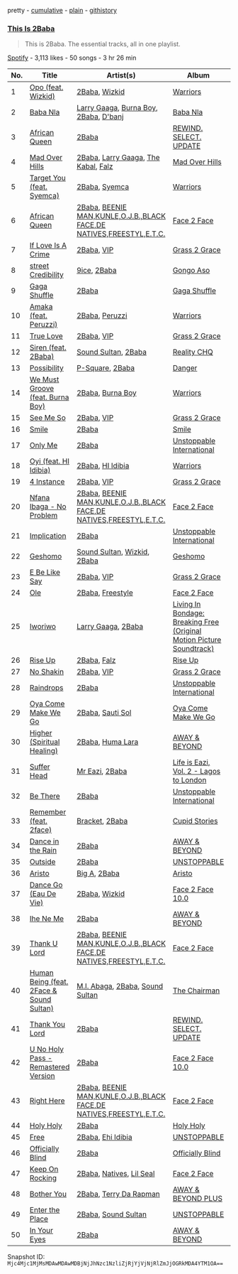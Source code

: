 pretty - [cumulative](/playlists/cumulative/37i9dQZF1DZ06evO1m1kAx.md) - [plain](/playlists/plain/37i9dQZF1DZ06evO1m1kAx) - [githistory](https://github.githistory.xyz/mackorone/spotify-playlist-archive/blob/main/playlists/plain/37i9dQZF1DZ06evO1m1kAx)

### [This Is 2Baba](https://open.spotify.com/playlist/37i9dQZF1DZ06evO1m1kAx)

> This is 2Baba\. The essential tracks, all in one playlist.

[Spotify](https://open.spotify.com/user/spotify) - 3,113 likes - 50 songs - 3 hr 26 min

| No. | Title | Artist(s) | Album | Length |
|---|---|---|---|---|
| 1 | [Opo \(feat\. Wizkid\)](https://open.spotify.com/track/1aPT4OyFWsqPp004pH2DuY) | [2Baba](https://open.spotify.com/artist/2n4DcAtRMvfyRX3ljeC8Kp), [Wizkid](https://open.spotify.com/artist/3tVQdUvClmAT7URs9V3rsp) | [Warriors](https://open.spotify.com/album/5NqcaCfak06QPIY7gXFnsK) | 3:47 |
| 2 | [Baba Nla](https://open.spotify.com/track/741bGvXuyaHaiFZrVEtLza) | [Larry Gaaga](https://open.spotify.com/artist/62s0EsXQNJEwy8fKZ386VU), [Burna Boy](https://open.spotify.com/artist/3wcj11K77LjEY1PkEazffa), [2Baba](https://open.spotify.com/artist/2n4DcAtRMvfyRX3ljeC8Kp), [D'banj](https://open.spotify.com/artist/5RCdjio4ASMQ8CFaSuAl6C) | [Baba Nla](https://open.spotify.com/album/4VMCzDpzW1LRJjDLIGWRXN) | 3:22 |
| 3 | [African Queen](https://open.spotify.com/track/3FEc6z5Q5mgeZtbeBDNEEy) | [2Baba](https://open.spotify.com/artist/2n4DcAtRMvfyRX3ljeC8Kp) | [REWIND\. SELECT\. UPDATE](https://open.spotify.com/album/5V7P9MxiwDQZzhklXRNgu6) | 4:24 |
| 4 | [Mad Over Hills](https://open.spotify.com/track/4GmccSWLJaFOeoH8JATCHE) | [2Baba](https://open.spotify.com/artist/2n4DcAtRMvfyRX3ljeC8Kp), [Larry Gaaga](https://open.spotify.com/artist/62s0EsXQNJEwy8fKZ386VU), [The Kabal](https://open.spotify.com/artist/160mj3ZS17jtuuVDbbaXcZ), [Falz](https://open.spotify.com/artist/2s187JqHC9kipPLBLWXubl) | [Mad Over Hills](https://open.spotify.com/album/7JRmK6GrPkncTiyNiA8TAH) | 2:34 |
| 5 | [Target You \(feat\. Syemca\)](https://open.spotify.com/track/3TnN2kZvjnZDsrS19beSqt) | [2Baba](https://open.spotify.com/artist/2n4DcAtRMvfyRX3ljeC8Kp), [Syemca](https://open.spotify.com/artist/4deX5BRJZF7cfEdxcMXTDp) | [Warriors](https://open.spotify.com/album/5NqcaCfak06QPIY7gXFnsK) | 3:04 |
| 6 | [African Queen](https://open.spotify.com/track/4hM9jLSD1lgswviJTkHsPP) | [2Baba](https://open.spotify.com/artist/2n4DcAtRMvfyRX3ljeC8Kp), [BEENIE MAN,KUNLE,O.J.B.,BLACK FACE,DE NATIVES,FREESTYL,E.T.C.](https://open.spotify.com/artist/19cKseNCx5VEeRRLEYPybV) | [Face 2 Face](https://open.spotify.com/album/5K1zEMnLKKLcoFUbR4GEOw) | 4:22 |
| 7 | [If Love Is A Crime](https://open.spotify.com/track/1imfHroOMdTqspOIGnVtOs) | [2Baba](https://open.spotify.com/artist/2n4DcAtRMvfyRX3ljeC8Kp), [VIP](https://open.spotify.com/artist/38wGnQ9uC7XyV0TFHaEiO4) | [Grass 2 Grace](https://open.spotify.com/album/37wGpWfZrk5wZax5cdJVSA) | 4:29 |
| 8 | [street Credibility](https://open.spotify.com/track/18733EhJ3aCTkRDtNpCq01) | [9ice](https://open.spotify.com/artist/0AJdNiFdUdmiU2TNg5fSzH), [2Baba](https://open.spotify.com/artist/2n4DcAtRMvfyRX3ljeC8Kp) | [Gongo Aso](https://open.spotify.com/album/1lCce0gAFEo9f3oBA43Aex) | 4:48 |
| 9 | [Gaga Shuffle](https://open.spotify.com/track/0XEaIqAvu2Z0GepEXNWzHd) | [2Baba](https://open.spotify.com/artist/2n4DcAtRMvfyRX3ljeC8Kp) | [Gaga Shuffle](https://open.spotify.com/album/0OoIp7iVPm1c1JYSgl4jEO) | 3:41 |
| 10 | [Amaka \(feat\. Peruzzi\)](https://open.spotify.com/track/2F5EpzUXZBX46ruU0muOx0) | [2Baba](https://open.spotify.com/artist/2n4DcAtRMvfyRX3ljeC8Kp), [Peruzzi](https://open.spotify.com/artist/5ywjxFhmhHGQBsK3DundNf) | [Warriors](https://open.spotify.com/album/5NqcaCfak06QPIY7gXFnsK) | 3:47 |
| 11 | [True Love](https://open.spotify.com/track/64Abyr4HpkCBbT0DqBp1dx) | [2Baba](https://open.spotify.com/artist/2n4DcAtRMvfyRX3ljeC8Kp), [VIP](https://open.spotify.com/artist/38wGnQ9uC7XyV0TFHaEiO4) | [Grass 2 Grace](https://open.spotify.com/album/37wGpWfZrk5wZax5cdJVSA) | 4:22 |
| 12 | [Siren \(feat\. 2Baba\)](https://open.spotify.com/track/7rzy41sQdrUDQ0DLGPq0Np) | [Sound Sultan](https://open.spotify.com/artist/3ncebjXyf0NwYMutzK2DNg), [2Baba](https://open.spotify.com/artist/2n4DcAtRMvfyRX3ljeC8Kp) | [Reality CHQ](https://open.spotify.com/album/1CdeE7uNA1vP0BpManopra) | 3:25 |
| 13 | [Possibility](https://open.spotify.com/track/3wsj3rTvMRTtsyisz3urrj) | [P\-Square](https://open.spotify.com/artist/42IUN9kTPdUdI1kre6L7Wk), [2Baba](https://open.spotify.com/artist/2n4DcAtRMvfyRX3ljeC8Kp) | [Danger](https://open.spotify.com/album/13yKq0XTkdxftNDr4vsi7e) | 5:03 |
| 14 | [We Must Groove \(feat\. Burna Boy\)](https://open.spotify.com/track/7gcSJyitQE3OUWhEI7YTkB) | [2Baba](https://open.spotify.com/artist/2n4DcAtRMvfyRX3ljeC8Kp), [Burna Boy](https://open.spotify.com/artist/3wcj11K77LjEY1PkEazffa) | [Warriors](https://open.spotify.com/album/5NqcaCfak06QPIY7gXFnsK) | 3:45 |
| 15 | [See Me So](https://open.spotify.com/track/0RdXMS28fH63l6Is3eHZXM) | [2Baba](https://open.spotify.com/artist/2n4DcAtRMvfyRX3ljeC8Kp), [VIP](https://open.spotify.com/artist/38wGnQ9uC7XyV0TFHaEiO4) | [Grass 2 Grace](https://open.spotify.com/album/37wGpWfZrk5wZax5cdJVSA) | 4:40 |
| 16 | [Smile](https://open.spotify.com/track/2ZHqDc1DTTRF3enwT0NLmt) | [2Baba](https://open.spotify.com/artist/2n4DcAtRMvfyRX3ljeC8Kp) | [Smile](https://open.spotify.com/album/4ImJy9yLwIoS5IaLX2tyzG) | 4:03 |
| 17 | [Only Me](https://open.spotify.com/track/6EolsZ9HttNVTonF1bWxqa) | [2Baba](https://open.spotify.com/artist/2n4DcAtRMvfyRX3ljeC8Kp) | [Unstoppable International](https://open.spotify.com/album/5sfbvpDCLWPobjdnjes1w0) | 3:49 |
| 18 | [Oyi \(feat\. HI Idibia\)](https://open.spotify.com/track/7f1F8o8w0R7otr5JvQfXUR) | [2Baba](https://open.spotify.com/artist/2n4DcAtRMvfyRX3ljeC8Kp), [HI Idibia](https://open.spotify.com/artist/7hyQCE1I9Jrqlj09FO84q8) | [Warriors](https://open.spotify.com/album/5NqcaCfak06QPIY7gXFnsK) | 3:57 |
| 19 | [4 Instance](https://open.spotify.com/track/7FQecMcIQ2oB7dMaW0MYJ2) | [2Baba](https://open.spotify.com/artist/2n4DcAtRMvfyRX3ljeC8Kp), [VIP](https://open.spotify.com/artist/38wGnQ9uC7XyV0TFHaEiO4) | [Grass 2 Grace](https://open.spotify.com/album/37wGpWfZrk5wZax5cdJVSA) | 3:47 |
| 20 | [Nfana Ibaga \- No Problem](https://open.spotify.com/track/4K7YdhjGizm9Qp1aNLGnRj) | [2Baba](https://open.spotify.com/artist/2n4DcAtRMvfyRX3ljeC8Kp), [BEENIE MAN,KUNLE,O.J.B.,BLACK FACE,DE NATIVES,FREESTYL,E.T.C.](https://open.spotify.com/artist/19cKseNCx5VEeRRLEYPybV) | [Face 2 Face](https://open.spotify.com/album/5K1zEMnLKKLcoFUbR4GEOw) | 4:26 |
| 21 | [Implication](https://open.spotify.com/track/0ZORrd5CsTwRg0UP1bn3Tm) | [2Baba](https://open.spotify.com/artist/2n4DcAtRMvfyRX3ljeC8Kp) | [Unstoppable International](https://open.spotify.com/album/5sfbvpDCLWPobjdnjes1w0) | 3:29 |
| 22 | [Geshomo](https://open.spotify.com/track/5UrFUR3rGEuDQaKTQi4RQR) | [Sound Sultan](https://open.spotify.com/artist/3ncebjXyf0NwYMutzK2DNg), [Wizkid](https://open.spotify.com/artist/3tVQdUvClmAT7URs9V3rsp), [2Baba](https://open.spotify.com/artist/2n4DcAtRMvfyRX3ljeC8Kp) | [Geshomo](https://open.spotify.com/album/5kDSduetHJQi0aCLtrBaXm) | 3:46 |
| 23 | [E Be Like Say](https://open.spotify.com/track/0ZYKnsD8GoiU5tHki9T7Fn) | [2Baba](https://open.spotify.com/artist/2n4DcAtRMvfyRX3ljeC8Kp), [VIP](https://open.spotify.com/artist/38wGnQ9uC7XyV0TFHaEiO4) | [Grass 2 Grace](https://open.spotify.com/album/37wGpWfZrk5wZax5cdJVSA) | 4:46 |
| 24 | [Ole](https://open.spotify.com/track/1aKQJXeEs0OyaFumj4W3WZ) | [2Baba](https://open.spotify.com/artist/2n4DcAtRMvfyRX3ljeC8Kp), [Freestyle](https://open.spotify.com/artist/6OjW9olmgqjpkqGCzQYT9D) | [Face 2 Face](https://open.spotify.com/album/5K1zEMnLKKLcoFUbR4GEOw) | 4:51 |
| 25 | [Iworiwo](https://open.spotify.com/track/2KTvN7dNLjejLDftqV3LMm) | [Larry Gaaga](https://open.spotify.com/artist/62s0EsXQNJEwy8fKZ386VU), [2Baba](https://open.spotify.com/artist/2n4DcAtRMvfyRX3ljeC8Kp) | [Living In Bondage: Breaking Free \(Original Motion Picture Soundtrack\)](https://open.spotify.com/album/02HStQTLfp51GIyIITSmqI) | 4:02 |
| 26 | [Rise Up](https://open.spotify.com/track/52vFTpJ6BRTSMI9K9IwI4f) | [2Baba](https://open.spotify.com/artist/2n4DcAtRMvfyRX3ljeC8Kp), [Falz](https://open.spotify.com/artist/2s187JqHC9kipPLBLWXubl) | [Rise Up](https://open.spotify.com/album/1Q2opiQfdZIP9DvBZNryG7) | 5:04 |
| 27 | [No Shakin](https://open.spotify.com/track/2I4PuUJLbVQUiGLnZpQRqV) | [2Baba](https://open.spotify.com/artist/2n4DcAtRMvfyRX3ljeC8Kp), [VIP](https://open.spotify.com/artist/38wGnQ9uC7XyV0TFHaEiO4) | [Grass 2 Grace](https://open.spotify.com/album/37wGpWfZrk5wZax5cdJVSA) | 4:31 |
| 28 | [Raindrops](https://open.spotify.com/track/4cpQzHK4clbqMSQ1xBDpMY) | [2Baba](https://open.spotify.com/artist/2n4DcAtRMvfyRX3ljeC8Kp) | [Unstoppable International](https://open.spotify.com/album/5sfbvpDCLWPobjdnjes1w0) | 4:49 |
| 29 | [Oya Come Make We Go](https://open.spotify.com/track/0jYQc5rfIJNgbwyDwQHS4m) | [2Baba](https://open.spotify.com/artist/2n4DcAtRMvfyRX3ljeC8Kp), [Sauti Sol](https://open.spotify.com/artist/4Rj9lQm9oSiMlirgpsM6eo) | [Oya Come Make We Go](https://open.spotify.com/album/56knvwpmyWDP0TKmsWubT1) | 4:19 |
| 30 | [Higher \(Spiritual Healing\)](https://open.spotify.com/track/5IUBYuJQMaGUadUNws4czB) | [2Baba](https://open.spotify.com/artist/2n4DcAtRMvfyRX3ljeC8Kp), [Huma Lara](https://open.spotify.com/artist/7Jy0uvwHjLZmPODkzdU1qG) | [AWAY & BEYOND](https://open.spotify.com/album/1rEIwfjq7qKaUgrpK3pxSX) | 3:55 |
| 31 | [Suffer Head](https://open.spotify.com/track/7pZV7r4cRLHoUe4UcVBkb9) | [Mr Eazi](https://open.spotify.com/artist/4TAoP0f9OuWZUesao43xUW), [2Baba](https://open.spotify.com/artist/2n4DcAtRMvfyRX3ljeC8Kp) | [Life is Eazi, Vol\. 2 \- Lagos to London](https://open.spotify.com/album/76ONwEklilRE14yBV1e5td) | 3:19 |
| 32 | [Be There](https://open.spotify.com/track/6ZkdaJngSzMQrr2u9hvLeQ) | [2Baba](https://open.spotify.com/artist/2n4DcAtRMvfyRX3ljeC8Kp) | [Unstoppable International](https://open.spotify.com/album/5sfbvpDCLWPobjdnjes1w0) | 3:11 |
| 33 | [Remember \(feat\. 2face\)](https://open.spotify.com/track/6tqRTGMys8jvDUmdxsPwdk) | [Bracket](https://open.spotify.com/artist/6yd6lB5T20BZjUVkSlwojA), [2Baba](https://open.spotify.com/artist/2n4DcAtRMvfyRX3ljeC8Kp) | [Cupid Stories](https://open.spotify.com/album/2ccdb6tBRWeGQV0ffF3Wci) | 4:02 |
| 34 | [Dance in the Rain](https://open.spotify.com/track/71nvD9S3qUai7oeccEL9ZM) | [2Baba](https://open.spotify.com/artist/2n4DcAtRMvfyRX3ljeC8Kp) | [AWAY & BEYOND](https://open.spotify.com/album/1rEIwfjq7qKaUgrpK3pxSX) | 3:38 |
| 35 | [Outside](https://open.spotify.com/track/7MSVDXYBOceVmsOerJLftY) | [2Baba](https://open.spotify.com/artist/2n4DcAtRMvfyRX3ljeC8Kp) | [UNSTOPPABLE](https://open.spotify.com/album/40XgoMi52ckhRR5iBoYO07) | 3:56 |
| 36 | [Aristo](https://open.spotify.com/track/6AAipw8PkaB8SlVBIikMpC) | [Big A](https://open.spotify.com/artist/1xndT3Oq2C8Qb8IMLM4JK6), [2Baba](https://open.spotify.com/artist/2n4DcAtRMvfyRX3ljeC8Kp) | [Aristo](https://open.spotify.com/album/0bsISehIzYZbf0rtAWWele) | 2:56 |
| 37 | [Dance Go \(Eau De Vie\)](https://open.spotify.com/track/4SV4FQoKZ6wH8osLAo3exO) | [2Baba](https://open.spotify.com/artist/2n4DcAtRMvfyRX3ljeC8Kp), [Wizkid](https://open.spotify.com/artist/3tVQdUvClmAT7URs9V3rsp) | [Face 2 Face 10.0](https://open.spotify.com/album/1PdMP3dtb5w0z4f2jVgXzF) | 3:48 |
| 38 | [Ihe Ne Me](https://open.spotify.com/track/1A2wFAONqaU2BrzmFVqZQS) | [2Baba](https://open.spotify.com/artist/2n4DcAtRMvfyRX3ljeC8Kp) | [AWAY & BEYOND](https://open.spotify.com/album/1rEIwfjq7qKaUgrpK3pxSX) | 4:13 |
| 39 | [Thank U Lord](https://open.spotify.com/track/3fP9OjGymyCALbaxrY0k6h) | [2Baba](https://open.spotify.com/artist/2n4DcAtRMvfyRX3ljeC8Kp), [BEENIE MAN,KUNLE,O.J.B.,BLACK FACE,DE NATIVES,FREESTYL,E.T.C.](https://open.spotify.com/artist/19cKseNCx5VEeRRLEYPybV) | [Face 2 Face](https://open.spotify.com/album/5K1zEMnLKKLcoFUbR4GEOw) | 4:27 |
| 40 | [Human Being \(feat\. 2Face & Sound Sultan\)](https://open.spotify.com/track/5S9hSYitsTwmhBYKjsDOEC) | [M.I\. Abaga](https://open.spotify.com/artist/0obuUG86gXYcMtRMNKaYKL), [2Baba](https://open.spotify.com/artist/2n4DcAtRMvfyRX3ljeC8Kp), [Sound Sultan](https://open.spotify.com/artist/3ncebjXyf0NwYMutzK2DNg) | [The Chairman](https://open.spotify.com/album/4CyMWcn79EcDbYi8MgSOKM) | 5:47 |
| 41 | [Thank You Lord](https://open.spotify.com/track/04DolW3ekpEkVDL5fb26Y3) | [2Baba](https://open.spotify.com/artist/2n4DcAtRMvfyRX3ljeC8Kp) | [REWIND\. SELECT\. UPDATE](https://open.spotify.com/album/5V7P9MxiwDQZzhklXRNgu6) | 4:07 |
| 42 | [U No Holy Pass \- Remastered Version](https://open.spotify.com/track/3v0FEcW2YJaJlVU5k7zolI) | [2Baba](https://open.spotify.com/artist/2n4DcAtRMvfyRX3ljeC8Kp) | [Face 2 Face 10.0](https://open.spotify.com/album/1PdMP3dtb5w0z4f2jVgXzF) | 4:27 |
| 43 | [Right Here](https://open.spotify.com/track/2L7I6WIUbzBMlepi4iVfXd) | [2Baba](https://open.spotify.com/artist/2n4DcAtRMvfyRX3ljeC8Kp), [BEENIE MAN,KUNLE,O.J.B.,BLACK FACE,DE NATIVES,FREESTYL,E.T.C.](https://open.spotify.com/artist/19cKseNCx5VEeRRLEYPybV) | [Face 2 Face](https://open.spotify.com/album/5K1zEMnLKKLcoFUbR4GEOw) | 4:48 |
| 44 | [Holy Holy](https://open.spotify.com/track/6DnvcwVVayZ4xfMuBn8ZfK) | [2Baba](https://open.spotify.com/artist/2n4DcAtRMvfyRX3ljeC8Kp) | [Holy Holy](https://open.spotify.com/album/1oP1d81iy9iuRQZQjtX1jS) | 4:27 |
| 45 | [Free](https://open.spotify.com/track/69koGdRVayRzMDWNyIKQYt) | [2Baba](https://open.spotify.com/artist/2n4DcAtRMvfyRX3ljeC8Kp), [Ehi Idibia](https://open.spotify.com/artist/3BtU6F2V0CPbEQ9ST6IAix) | [UNSTOPPABLE](https://open.spotify.com/album/40XgoMi52ckhRR5iBoYO07) | 3:50 |
| 46 | [Officially Blind](https://open.spotify.com/track/1sEG4j3BPpYyT4hFBQ2M4N) | [2Baba](https://open.spotify.com/artist/2n4DcAtRMvfyRX3ljeC8Kp) | [Officially Blind](https://open.spotify.com/album/4VbAu57Fzi3DRW6opWs0C9) | 3:07 |
| 47 | [Keep On Rocking](https://open.spotify.com/track/3jDiJeeFb0Q81eqBzAzKHt) | [2Baba](https://open.spotify.com/artist/2n4DcAtRMvfyRX3ljeC8Kp), [Natives](https://open.spotify.com/artist/6ozAOYLSYudeC7tGPZmlOF), [Lil Seal](https://open.spotify.com/artist/0zl7XmAPF3skccdLoftWHL) | [Face 2 Face](https://open.spotify.com/album/5K1zEMnLKKLcoFUbR4GEOw) | 5:45 |
| 48 | [Bother You](https://open.spotify.com/track/1fHW8dbdd4gnIKEFcKjHqw) | [2Baba](https://open.spotify.com/artist/2n4DcAtRMvfyRX3ljeC8Kp), [Terry Da Rapman](https://open.spotify.com/artist/2c3cCZQWFnwXnnZRhlvK5I) | [AWAY & BEYOND PLUS](https://open.spotify.com/album/2jlFfIJGPB0NQb3Q040sLa) | 4:16 |
| 49 | [Enter the Place](https://open.spotify.com/track/6LqsK7gCnFNaLS5UcZCWMF) | [2Baba](https://open.spotify.com/artist/2n4DcAtRMvfyRX3ljeC8Kp), [Sound Sultan](https://open.spotify.com/artist/3ncebjXyf0NwYMutzK2DNg) | [UNSTOPPABLE](https://open.spotify.com/album/40XgoMi52ckhRR5iBoYO07) | 4:21 |
| 50 | [In Your Eyes](https://open.spotify.com/track/310NSkclxmN4Npsc9Q2R3B) | [2Baba](https://open.spotify.com/artist/2n4DcAtRMvfyRX3ljeC8Kp) | [AWAY & BEYOND](https://open.spotify.com/album/1rEIwfjq7qKaUgrpK3pxSX) | 4:15 |

Snapshot ID: `Mjc4Mjc1MjMsMDAwMDAwMDBjNjJhNzc1NzliZjRjYjVjNjRlZmJjOGRkMDA4YTM1OA==`
